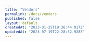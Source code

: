```yaml
---
title: "Vendors"
permalink: /docs/vendors
published: false
layout: default
createdAt: "2023-01-25T19:26:44.917Z"
updatedAt: "2023-07-19T22:28:52.928Z"
---
```

